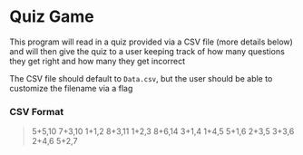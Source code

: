 # Quiz Game
  
This program will read in a quiz provided via a CSV file (more details below) and will then give the quiz to a user keeping track of how many questions they get right and how many they get incorrect

The CSV file should default to `Data.csv`, but the user should be able to customize the filename via a flag

### CSV Format

> 5+5,10
> 7+3,10
> 1+1,2
> 8+3,11
> 1+2,3
> 8+6,14
> 3+1,4
> 1+4,5
> 5+1,6
> 2+3,5
> 3+3,6
> 2+4,6
> 5+2,7
 
